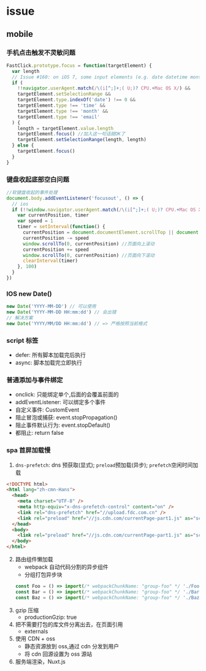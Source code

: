 # issue

## mobile

### 手机点击触发不灵敏问题

```js
FastClick.prototype.focus = function(targetElement) {
  var length
  // Issue #160: on iOS 7, some input elements (e.g. date datetime month) throw a vague TypeError on setSelectionRange. These elements don't have an integer value for the selectionStart and selectionEnd properties, but unfortunately that can't be used for detection because accessing the properties also throws a TypeError. Just check the type instead. Filed as Apple bug #15122724.
  if (
    !!navigator.userAgent.match(/\(i[^;]+;( U;)? CPU.+Mac OS X/) &&
    targetElement.setSelectionRange &&
    targetElement.type.indexOf('date') !== 0 &&
    targetElement.type !== 'time' &&
    targetElement.type !== 'month' &&
    targetElement.type !== 'email'
  ) {
    length = targetElement.value.length
    targetElement.focus() //加入这一句话就OK了
    targetElement.setSelectionRange(length, length)
  } else {
    targetElement.focus()
  }
}
```

### 键盘收起底部空白问题

```js
//软键盘收起的事件处理
document.body.addEventListener('focusout', () => {
  // ios
  if (!!window.navigator.userAgent.match(/\(i[^;]+;( U;)? CPU.+Mac OS X/)) {
    var currentPosition, timer
    var speed = 1
    timer = setInterval(function() {
      currentPosition = document.documentElement.scrollTop || document.body.scrollTop
      currentPosition -= speed
      window.scrollTo(0, currentPosition) //页面向上滚动
      currentPosition += speed
      window.scrollTo(0, currentPosition) //页面向下滚动
      clearInterval(timer)
    }, 100)
  }
})
```

### IOS new Date()

```js
new Date('YYYY-MM-DD') // 可以使用
new Date('YYYY-MM-DD HH:mm:dd') // 会出错
// 解决方案
new Date('YYYY/MM/DD HH:mm:dd') // => 严格按照当前格式
```

### script 标签

- defer: 所有脚本加载完后执行
- async: 脚本加载完立即执行

### 普通添加与事件绑定

- onclick: 只能绑定单个,后面的会覆盖前面的
- addEventListener: 可以绑定多个事件
- 自定义事件: CustomEvent
- 阻止冒泡或捕获: event.stopPropagation()
- 阻止事件默认行为: event.stopDefault()
- 都阻止: return false

### spa 首屏加载慢

1. `dns-prefetch`: dns 预获取(显式); `preload`预加载(异步); `prefetch`空闲时间加载

```html
<!DOCTYPE html>
<html lang="zh-cmn-Hans">
  <head>
    <meta charset="UTF-8" />
    <meta http-equiv="x-dns-prefetch-control" content="on" />
    <link rel="dns-prefetch" href="//upload.fdc.com.cn" />
    <link rel="preload" href="//js.cdn.com/currentPage-part1.js" as="script" />
  </head>
  <body>
    <link rel="preload" href="//js.cdn.com/currentPage-part1.js" as="script" />
  </body>
</html>
```

2. 路由组件懒加载
   - webpack 自动代码分割的异步组件
   - 分组打包异步块
   ```js
   const Foo = () => import(/* webpackChunkName: "group-foo" */ './Foo.vue')
   const Bar = () => import(/* webpackChunkName: "group-foo" */ './Bar.vue')
   const Baz = () => import(/* webpackChunkName: "group-foo" */ './Baz.vue')
   ```
3. gzip 压缩
   - productionGzip: true
4. 把不需要打包的库文件分离出去，在页面引用
   - externals
5. 使用 CDN + oss
   - 静态资源放到 oss,通过 cdn 分发到用户
   - 将 cdn 回源设置为 oss 源站
6. 服务端渲染，Nuxt.js
